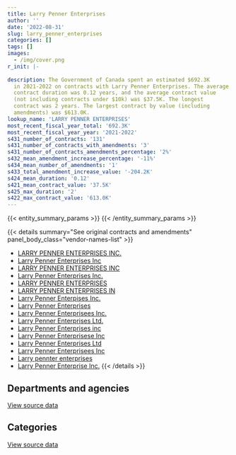 ```yaml
---
title: Larry Penner Enterprises
author: ''
date: '2022-08-31'
slug: larry_penner_enterprises
categories: []
tags: []
images:
  - /img/cover.png
r_init: |-
  
description: The Government of Canada spent an estimated $692.3K
  in 2021-2022 on contracts with Larry Penner Enterprises. The average
  contract duration was 0.12 years, and the average contract value
  (not including contracts under $10k) was $37.5K. The longest
  contract was 2 years. The largest contract by value (including
  amendments) was $613.0K.
lookup_name: 'LARRY PENNER ENTERPRISES'
most_recent_fiscal_year_total: '692.3K'
most_recent_fiscal_year_year: '2021-2022'
s431_number_of_contracts: '131'
s431_number_of_contracts_with_amendments: '3'
s431_number_of_contracts_amendments_percentage: '2%'
s432_mean_amendment_increase_percentage: '-11%'
s434_mean_number_of_amendments: '1'
s433_total_amendment_increase_value: '-204.2K'
s424_mean_duration: '0.12'
s421_mean_contract_value: '37.5K'
s425_max_duration: '2'
s422_max_contract_value: '613.0K'
---
```


<script src="/rmarkdown-libs/htmlwidgets/htmlwidgets.js"></script>
<link href="/rmarkdown-libs/datatables-css/datatables-crosstalk.css" rel="stylesheet" />
<script src="/rmarkdown-libs/datatables-binding/datatables.js"></script>
<script src="/rmarkdown-libs/jquery/jquery-3.6.0.min.js"></script>
<link href="/rmarkdown-libs/dt-core-bootstrap/css/dataTables.bootstrap.min.css" rel="stylesheet" />
<link href="/rmarkdown-libs/dt-core-bootstrap/css/dataTables.bootstrap.extra.css" rel="stylesheet" />
<script src="/rmarkdown-libs/dt-core-bootstrap/js/jquery.dataTables.min.js"></script>
<script src="/rmarkdown-libs/dt-core-bootstrap/js/dataTables.bootstrap.min.js"></script>
<link href="/rmarkdown-libs/crosstalk/css/crosstalk.min.css" rel="stylesheet" />
<script src="/rmarkdown-libs/crosstalk/js/crosstalk.min.js"></script>
<script src="/rmarkdown-libs/htmlwidgets/htmlwidgets.js"></script>
<link href="/rmarkdown-libs/datatables-css/datatables-crosstalk.css" rel="stylesheet" />
<script src="/rmarkdown-libs/datatables-binding/datatables.js"></script>
<script src="/rmarkdown-libs/jquery/jquery-3.6.0.min.js"></script>
<link href="/rmarkdown-libs/dt-core-bootstrap/css/dataTables.bootstrap.min.css" rel="stylesheet" />
<link href="/rmarkdown-libs/dt-core-bootstrap/css/dataTables.bootstrap.extra.css" rel="stylesheet" />
<script src="/rmarkdown-libs/dt-core-bootstrap/js/jquery.dataTables.min.js"></script>
<script src="/rmarkdown-libs/dt-core-bootstrap/js/dataTables.bootstrap.min.js"></script>
<link href="/rmarkdown-libs/crosstalk/css/crosstalk.min.css" rel="stylesheet" />
<script src="/rmarkdown-libs/crosstalk/js/crosstalk.min.js"></script>

{{< entity_summary_params >}}
{{< /entity_summary_params >}}

{{< details summary="See original contracts and amendments" panel_body_class="vendor-names-list" >}}
- [LARRY PENNER ENTERPRISES INC.](https://search.open.canada.ca/en/ct/?sort=contract_value_f%20desc&page=1&search_text=%22LARRY%20PENNER%20ENTERPRISES%20INC.%22)
- [Larry Penner Enterprises Inc](https://search.open.canada.ca/en/ct/?sort=contract_value_f%20desc&page=1&search_text=%22Larry%20Penner%20Enterprises%20Inc%22)
- [LARRY PENNER ENTERPRISES INC](https://search.open.canada.ca/en/ct/?sort=contract_value_f%20desc&page=1&search_text=%22LARRY%20PENNER%20ENTERPRISES%20INC%22)
- [Larry Penner Enterprises Inc.](https://search.open.canada.ca/en/ct/?sort=contract_value_f%20desc&page=1&search_text=%22Larry%20Penner%20Enterprises%20Inc.%22)
- [LARRY PENNER ENTERPRISES](https://search.open.canada.ca/en/ct/?sort=contract_value_f%20desc&page=1&search_text=%22LARRY%20PENNER%20ENTERPRISES%22)
- [LARRY PENNER ENTERPRISES IN](https://search.open.canada.ca/en/ct/?sort=contract_value_f%20desc&page=1&search_text=%22LARRY%20PENNER%20ENTERPRISES%20IN%22)
- [Larry Penner Enterpises Inc.](https://search.open.canada.ca/en/ct/?sort=contract_value_f%20desc&page=1&search_text=%22Larry%20Penner%20Enterpises%20Inc.%22)
- [Larry Penner Enterprises](https://search.open.canada.ca/en/ct/?sort=contract_value_f%20desc&page=1&search_text=%22Larry%20Penner%20Enterprises%22)
- [Larry Penner Enterprisees Inc.](https://search.open.canada.ca/en/ct/?sort=contract_value_f%20desc&page=1&search_text=%22Larry%20Penner%20Enterprisees%20Inc.%22)
- [Larry Penner Enterprises Ltd.](https://search.open.canada.ca/en/ct/?sort=contract_value_f%20desc&page=1&search_text=%22Larry%20Penner%20Enterprises%20Ltd.%22)
- [Larry Penner Enterprises inc](https://search.open.canada.ca/en/ct/?sort=contract_value_f%20desc&page=1&search_text=%22Larry%20Penner%20Enterprises%20inc%22)
- [Larry Penner Enterprisese Inc](https://search.open.canada.ca/en/ct/?sort=contract_value_f%20desc&page=1&search_text=%22Larry%20Penner%20Enterprisese%20Inc%22)
- [Larry Penner Enterprises Ltd](https://search.open.canada.ca/en/ct/?sort=contract_value_f%20desc&page=1&search_text=%22Larry%20Penner%20Enterprises%20Ltd%22)
- [Larry Penner Enterprisees Inc](https://search.open.canada.ca/en/ct/?sort=contract_value_f%20desc&page=1&search_text=%22Larry%20Penner%20Enterprisees%20Inc%22)
- [Larry pennter enterprises](https://search.open.canada.ca/en/ct/?sort=contract_value_f%20desc&page=1&search_text=%22Larry%20pennter%20enterprises%22)
- [Larry Penner Enterprise Inc.](https://search.open.canada.ca/en/ct/?sort=contract_value_f%20desc&page=1&search_text=%22Larry%20Penner%20Enterprise%20Inc.%22)
{{< /details >}}

## Departments and agencies

<div id="htmlwidget-1" style="width:100%;height:auto;" class="datatables html-widget"></div>
<script type="application/json" data-for="htmlwidget-1">{"x":{"style":"bootstrap","filter":"none","vertical":false,"data":[["<a href=\"/departments/aafc-aac/\">Agriculture and Agri-Food Canada<\/a>","<a href=\"/departments/dnd-mdn/\">National Defence<\/a>","<a href=\"/departments/pc/\">Parks Canada<\/a>","<a href=\"/departments/phac-aspc/\">Public Health Agency of Canada<\/a>","<a href=\"/departments/rcmp-grc/\">Royal Canadian Mounted Police<\/a>"],[68460,1136396,null,28864.5,null],[111930,735300.51,436060.07,null,178033.28],[62173.58,494555.58,null,null,306519.56],[86606.22,413209.35,63950.56,null,128486.28]],"container":"<table class=\"table table-striped table-hover row-border order-column display\">\n  <thead>\n    <tr>\n      <th>Department<\/th>\n      <th>2018-2019<\/th>\n      <th>2019-2020<\/th>\n      <th>2020-2021<\/th>\n      <th>2021-2022<\/th>\n    <\/tr>\n  <\/thead>\n<\/table>","options":{"order":[[4,"desc"]],"pageLength":10,"autoWidth":true,"columnDefs":[{"targets":1,"render":"function(data, type, row, meta) {\n    return type !== 'display' ? data : DTWidget.formatCurrency(data, \"$\", 2, 3, \",\", \".\", true, null);\n  }"},{"targets":2,"render":"function(data, type, row, meta) {\n    return type !== 'display' ? data : DTWidget.formatCurrency(data, \"$\", 2, 3, \",\", \".\", true, null);\n  }"},{"targets":3,"render":"function(data, type, row, meta) {\n    return type !== 'display' ? data : DTWidget.formatCurrency(data, \"$\", 2, 3, \",\", \".\", true, null);\n  }"},{"targets":4,"render":"function(data, type, row, meta) {\n    return type !== 'display' ? data : DTWidget.formatCurrency(data, \"$\", 2, 3, \",\", \".\", true, null);\n  }"},{"width":"16%","targets":[1,2,3,4]},{"className":"dt-right","targets":[1,2,3,4]}],"orderClasses":false}},"evals":["options.columnDefs.0.render","options.columnDefs.1.render","options.columnDefs.2.render","options.columnDefs.3.render"],"jsHooks":[]}</script>
<p class="text-right">
<a href="https://github.com/GoC-Spending/contracts-data/tree/main/data/out/vendors/larry_penner_enterprises/summary_by_fiscal_year_by_department.csv" class="source-data-link btn btn-link">View source data</a>
</p>

## Categories

<div id="htmlwidget-2" style="width:100%;height:auto;" class="datatables html-widget"></div>
<script type="application/json" data-for="htmlwidget-2">{"x":{"style":"bootstrap","filter":"none","vertical":false,"data":[["<a href=\"/categories/defence/\">Defence<\/a>","<a href=\"/categories/transportation_and_logistics/\">Transportation and logistics<\/a>","<a href=\"/categories/industrial_products_and_services/\">Industrial products and services<\/a>"],[1136396,97324.5,null],[735300.51,726023.35,null],[494555.58,368693.14,null],[413209.35,215092.5,63950.56]],"container":"<table class=\"table table-striped table-hover row-border order-column display\">\n  <thead>\n    <tr>\n      <th>Category<\/th>\n      <th>2018-2019<\/th>\n      <th>2019-2020<\/th>\n      <th>2020-2021<\/th>\n      <th>2021-2022<\/th>\n    <\/tr>\n  <\/thead>\n<\/table>","options":{"order":[[4,"desc"]],"dom":"t","pageLength":30,"autoWidth":true,"columnDefs":[{"targets":1,"render":"function(data, type, row, meta) {\n    return type !== 'display' ? data : DTWidget.formatCurrency(data, \"$\", 2, 3, \",\", \".\", true, null);\n  }"},{"targets":2,"render":"function(data, type, row, meta) {\n    return type !== 'display' ? data : DTWidget.formatCurrency(data, \"$\", 2, 3, \",\", \".\", true, null);\n  }"},{"targets":3,"render":"function(data, type, row, meta) {\n    return type !== 'display' ? data : DTWidget.formatCurrency(data, \"$\", 2, 3, \",\", \".\", true, null);\n  }"},{"targets":4,"render":"function(data, type, row, meta) {\n    return type !== 'display' ? data : DTWidget.formatCurrency(data, \"$\", 2, 3, \",\", \".\", true, null);\n  }"},{"width":"16%","targets":[1,2,3,4]},{"className":"dt-right","targets":[1,2,3,4]}],"orderClasses":false,"lengthMenu":[10,25,30,50,100]}},"evals":["options.columnDefs.0.render","options.columnDefs.1.render","options.columnDefs.2.render","options.columnDefs.3.render"],"jsHooks":[]}</script>
<p class="text-right">
<a href="https://github.com/GoC-Spending/contracts-data/tree/main/data/out/vendors/larry_penner_enterprises/summary_by_fiscal_year_by_category.csv" class="source-data-link btn btn-link">View source data</a>
</p>

